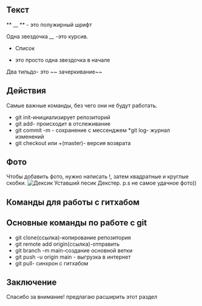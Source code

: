 ## Текст

** __ ** - это полужирный шрифт

Одна звездочка *__* -это курсив.

* Список

* это просто одна звездочка в начале

Два тильдо- это ~~ зачеркивание~~

## Действия 

Самые важные команды, без чего они не будут работать.

* git init-инициализирует репозиторий
* git add- происходит в отслеживание
* git commit -m - сохранение с мессенджем
*git log- журнал изменений
* git checkout или +(master)- версия возврата

## Фото

Чтобы добавить фото, нужно написать !, затем квадратные и круглые скобки.
![Дексик](Dec.jpg)
Уставший песик Декстер. 
p.s не самое удачное фото)) 

## Команды для работы с гитхабом

## Основные команды по работе с git

* git clone(ссылка)-копирование репозитория
* git remote add origin(ссылка)-отправить
* git branch -m main-создание основной ветки
* git push -u origin main - выгрузка в интернет
* git pull- синхрон с гитхабом

## Заключение
 Спасибо за внимание! предлагаю расширить этот раздел
